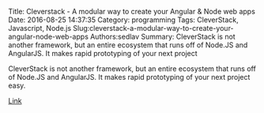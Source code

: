 Title: Cleverstack - A modular way to create your Angular & Node web apps
Date: 2016-08-25 14:37:35
Category: programming
Tags: CleverStack, Javascript, Node.js
Slug:cleverstack-a-modular-way-to-create-your-angular-node-web-apps
Authors:sedlav
Summary: CleverStack is not another framework, but an entire ecosystem that runs off of Node.JS and AngularJS. It makes rapid prototyping of your next project 

CleverStack is not another framework, but an entire ecosystem that runs off of Node.JS and AngularJS. It makes rapid prototyping of your next project easy.

[Link](http://cleverstack.io/developer/)
